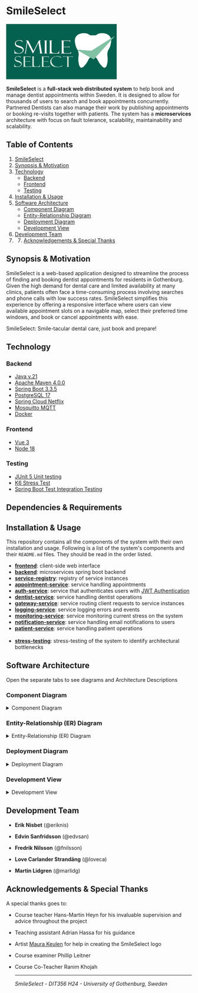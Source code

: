 # SmileSelect
<img  src="assets/images/SmileSelect.jpg" alt="SmileSelect Logo" width="300" height="150" vertical-align="center">

**SmileSelect** is a **full-stack web distributed system** to help book and manage dentist
appointments within Sweden. It is designed to allow for thousands of users to search and book appointments concurrently.
Partnered Dentists can also manage their work by publishing appointments or booking re-visits together with patients.
The system has a **microservices** architecture with focus on fault tolerance, scalability, maintainability and scalability.

## Table of Contents

1. [SmileSelect](#smileselect)
2. [Synopsis & Motivation](#synopsis--motivation)
3. [Technology](#technology)
   - [Backend](#backend)
   - [Frontend](#frontend)
   - [Testing](#testing)
4. [Installation & Usage](#installation--usage)
5. [Software Architecture](#software-architecture)
   - [Component Diagram](#component-diagram)
   - [Entity-Relationship Diagram](#entity-relationship-diagram)
   - [Deployment Diagram](#deployment-diagram)
   - [Development View](#development-view)
6. [Development Team](#development-team)
7. 7. [Acknowledgements & Special Thanks](#acknowledgements")

## <a id="synopsis--motivation"></a>Synopsis & Motivation 

SmileSelect is a web-based application designed to streamline the process of finding and booking dentist appointments for residents in Gothenburg. Given the high demand for dental care and limited availability at many clinics, patients often face a time-consuming process involving searches and phone calls with low success rates. SmileSelect simplifies this experience by offering a responsive interface where users can view available appointment slots on a navigable map, select their preferred time windows, and book or cancel appointments with ease. 

SmileSelect: Smile-tacular dental care, just book and prepare!

## <a id="technology"></a>Technology

### <a id="backend"></a>Backend
- [Java v.21](https://www.oracle.com/se/java/technologies/downloads/#java21)
- [Apache Maven 4.0.0](https://maven.apache.org/download.cgi)
- [Spring Boot 3.3.5](https://spring.io/)
- [PostgreSQL 17](https://www.postgresql.org/)
- [Spring Cloud Netflix](https://cloud.spring.io/spring-cloud-netflix/reference/html/)
- [Mosquitto MQTT](https://mosquitto.org/)
- [Docker](https://docs.docker.com/get-started/get-docker/)

### <a id="frontend"></a>Frontend
- [Vue 3](https://vuejs.org/)
- [Node 18](https://nodejs.org/en)

### <a id="testing"></a>Testing
- [JUnit 5 Unit testing](https://junit.org/junit5/)
- [K6 Stress Test](https://k6.io/)
- [Spring Boot Test Integration Testing](https://spring.io/guides/gs/testing-web)

## <a id="dependencies--requirements"></a>Dependencies & Requirements

## <a id="installation--usage"></a>Installation & Usage

This repository contains all the components of the system with their own installation and usage.
Following is a list of the system's components and their `README.md` files.
They should be read in the order listed.

- [**frontend**](smile-select-frontend/README.md): client-side web interface
- [**backend**](backend/README.md):  microservices spring boot backend
- [**service-registry**](backend/registry/service-registry/README.md): registry of service instances
- [**appointment-service**](backend/services/appointment-service/README.md): service handling appointments
- [**auth-service**](backend/services/auth-service/README.md): service that authenticates users with [JWT Authentication](https://jwt.io/)
- [**dentist-service**](backend/services/dentist-service/README.md): service handling dentist operations
- [**gateway-service**](backend/services/gateway-service/README.md): service routing client requests to service instances
- [**logging-service**](backend/services/logging-service/README.md): service logging errors and events
- [**monitoring-service**](backend/services/monitoring-service/README.md): service monitoring current stress on the system
- [**notification-service**](backend/services/notification-service/README.md): service handling email notifications to users
- [**patient-service**](backend/services/patient-service/README.md): service handling patient operations
<br></br>
- [**stress-testing**](backend/stress-test/README.md): stress-testing of the system to identify architectural bottlenecks


## <a id="software-architecture"></a>Software Architecture

Open the separate tabs to see diagrams and Architecture Descriptions

### <a id="component-diagram"></a>Component Diagram
<details><summary>Component Diagram</summary>

![Component Diagram](assets/diagrams/component-diagram-milestone4.png)

*This component diagram represents a microservice-based architecture for a distributed dental management system. 
The system is made up of multiple microservices, a central API Gateway access point, a Service Registry for service discovery, and an MQTT broker for asynchronous communication between services. 
Some details of the architecture are as follows:*

**User Interfaces:**

The system has two frontends: Patient UI and Dentist UI, which interact 
with the backend via the API Gateway using RESTful HTTP communication. 

**API Gateway:**

Acts as a single entry point for client requests and communication, 
forwarding user requests to the respective microservices (i.e. Appointment-Service, 
Dentist-Service).

**Service Registry**

The Service Registry (Eureka Server) is integrated to manage and maintain a 
dynamic registry of all running microservices and adhering to location transparency. 
All microservices register themselves at the registry, 
enabling dynamic service discovery and removing the need for hardcoded endpoints.

**Microservices:**

Each microservice is designed for a specific functionality:

* Appointment-Service: Manages appointments.
* Auth-Service: Handles authentication and authorization.
* Dentist-Service: Manages dentist-related data.
* Logging-Service: Handles logging operations for monitoring of events.
* Monitoring-Service: Monitors all events in the system and provides real-time insight for health and performance.
* Notification-Service: Sends notifications via MQTT.
* Patient-Service: Manages patient-related data.

**Databases**:

Each microservice (except Auth-Service and Monitoring-Service) has dedicated databases to store its data, ensuring modularity and scalability.

**Communication**:

* Synchronous communication (REST) occurs between the API Gateway and microservices.
* Asynchronous communication (MQTT) is used for inter-service messaging, improving decoupling and scalability.

</details>

### <a id="entity-relationship-diagram"></a>Entity-Relationship (ER) Diagram
<details><summary>Entity-Relationship (ER) Diagram</summary>

![Entity-Relationship Diagram](assets/diagrams/er-diagram-milestone4.png)

*This ER diagram represents and outlines the structure of a dental management system, capturing the core relationships and data flows between clinics, dentists, patients, appointments, and notifications.*
*It models the relationships between these entities and their respective roles in the system.*

</details>

### <a id="deployment-diagram"></a>Deployment Diagram
<details><summary>Deployment Diagram</summary>

![Deployment Diagram](assets/diagrams/deployment-diagram-milestone4.png)

This Deployment Diagram represents a distributed system architecture of SmileSelect, detailing the physical deployment of various components and their interactions:

**API Gateway:** 

Serves as the central entry point for managing all incoming HTTP requests from the WebClient, routing them to appropriate backend services.

**WebClient:** 

Represents the user-facing frontend, hosted on a web server and communicating with the backend via the API Gateway.

**Backend Services:** Includes modular services, each deployed on Spring Boot servers:

* Dental Service, Logging Service, Patient Service, and Notification Service for domain-specific operations.
* Appointment Service deployed with primary and redundant database configurations for fault tolerance.

**Databases:** 

Each service has its own dedicated PostgreSQL database (I.e. DentalDB, PatientDB, NotificationDB) for managing application data and data storage.

**MQTT Broker:** 

Enables real-time communication using a publish/subscribe mechanism for asynchronous event handling.

**Authentication Service:** 

A dedicated service managing user authentication and security.

**Communication:** 

* Most interactions between nodes occur over HTTP
* Publish/Subscribe messaging is used inter-service for asynchronous communication. 

</details>

### <a id="development-view"></a>Development View
<details><summary>Development View</summary>

![Development-View](assets/diagrams/development-view-diagram.png)

*This Development View Diagram outlines a high-level structure of any given microservice. It shows the general layered architecture of the system's microservices with a controller-service-repository pattern.*

</details>

## <a id="development-team"></a>Development Team

* **Erik Nisbet** (@eriknis)

* **Edvin Sanfridsson** (@edvsan)

* **Fredrik Nilsson** (@fnilsson)

* **Love Carlander Strandäng** (@loveca)

* **Martin Lidgren** (@marlidg)

## <a id="acknowledgements"></a>Acknowledgements & Special Thanks

A special thanks goes to:
- Course teacher Hans-Martin Heyn for his invaluable supervision and advice throughout the project
- Teaching assistant Adrian Hassa for his guidance
- Artist [Maura Keulen](https://www.linkedin.com/in/maurakeulen/) for help in creating the SmileSelect logo
- Course examiner Phillip Leitner
- Course Co-Teacher Ranim Khojah


    -------------------------------------------------------

    _SmileSelect - DIT356 H24 - University of Gothenburg, Sweden_
